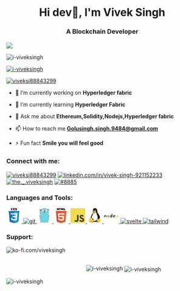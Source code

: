 <h1 align="center">Hi dev👋, I'm Vivek Singh</h1>
<h3 align="center">A Blockchain Developer</h3>

<img align="center" src="https://user-images.githubusercontent.com/55389276/140866485-8fb1c876-9a8f-4d6a-98dc-08c4981eaf70.gif">

<p align="left"> <img src="https://komarev.com/ghpvc/?username=i-viveksingh&label=Profile%20views&color=0e75b6&style=flat" alt="i-viveksingh" /> </p>

<p align="left"> <a href="https://github.com/ryo-ma/github-profile-trophy"><img src="https://github-profile-trophy.vercel.app/?username=i-viveksingh" alt="i-viveksingh" /></a> </p>

<p align="left"> <a href="https://twitter.com/viveksi88843299" target="blank"><img src="https://img.shields.io/twitter/follow/viveksi88843299?logo=twitter&style=for-the-badge" alt="viveksi88843299" /></a> </p>

- 🔭 I’m currently working on **Hyperledger fabric**

- 🌱 I’m currently learning **Hyperledger Fabric**

- 💬 Ask me about **Ethereum,Solidity,Nodejs,Hyperledger fabric**

- 📫 How to reach me **Golusingh.singh.9484@gmail.com**

- ⚡ Fun fact **Smile you will feel good**

<h3 align="left">Connect with me:</h3>
<p align="left">
<a href="https://twitter.com/viveksi88843299" target="blank"><img align="center" src="https://raw.githubusercontent.com/rahuldkjain/github-profile-readme-generator/master/src/images/icons/Social/twitter.svg" alt="viveksi88843299" height="30" width="40" /></a>
<a href="https://linkedin.com/in/linkedin.com/in/vivek-singh-921152233" target="blank"><img align="center" src="https://raw.githubusercontent.com/rahuldkjain/github-profile-readme-generator/master/src/images/icons/Social/linked-in-alt.svg" alt="linkedin.com/in/vivek-singh-921152233" height="30" width="40" /></a>
<a href="https://instagram.com/the._.viveksingh" target="blank"><img align="center" src="https://raw.githubusercontent.com/rahuldkjain/github-profile-readme-generator/master/src/images/icons/Social/instagram.svg" alt="the._.viveksingh" height="30" width="40" /></a>
<a href="https://discord.gg/#8885" target="blank"><img align="center" src="https://raw.githubusercontent.com/rahuldkjain/github-profile-readme-generator/master/src/images/icons/Social/discord.svg" alt="#8885" height="30" width="40" /></a>
</p>

<h3 align="left">Languages and Tools:</h3>
<p align="left"> <a href="https://www.w3schools.com/css/" target="_blank" rel="noreferrer"> <img src="https://raw.githubusercontent.com/devicons/devicon/master/icons/css3/css3-original-wordmark.svg" alt="css3" width="40" height="40"/> </a> <a href="https://git-scm.com/" target="_blank" rel="noreferrer"> <img src="https://www.vectorlogo.zone/logos/git-scm/git-scm-icon.svg" alt="git" width="40" height="40"/> </a> <a href="https://golang.org" target="_blank" rel="noreferrer"> <img src="https://raw.githubusercontent.com/devicons/devicon/master/icons/go/go-original.svg" alt="go" width="40" height="40"/> </a> <a href="https://www.w3.org/html/" target="_blank" rel="noreferrer"> <img src="https://raw.githubusercontent.com/devicons/devicon/master/icons/html5/html5-original-wordmark.svg" alt="html5" width="40" height="40"/> </a> <a href="https://developer.mozilla.org/en-US/docs/Web/JavaScript" target="_blank" rel="noreferrer"> <img src="https://raw.githubusercontent.com/devicons/devicon/master/icons/javascript/javascript-original.svg" alt="javascript" width="40" height="40"/> </a> <a href="https://www.linux.org/" target="_blank" rel="noreferrer"> <img src="https://raw.githubusercontent.com/devicons/devicon/master/icons/linux/linux-original.svg" alt="linux" width="40" height="40"/> </a> <a href="https://nodejs.org" target="_blank" rel="noreferrer"> <img src="https://raw.githubusercontent.com/devicons/devicon/master/icons/nodejs/nodejs-original-wordmark.svg" alt="nodejs" width="40" height="40"/> </a> <a href="https://svelte.dev" target="_blank" rel="noreferrer"> <img src="https://upload.wikimedia.org/wikipedia/commons/1/1b/Svelte_Logo.svg" alt="svelte" width="40" height="40"/> </a> <a href="https://tailwindcss.com/" target="_blank" rel="noreferrer"> <img src="https://www.vectorlogo.zone/logos/tailwindcss/tailwindcss-icon.svg" alt="tailwind" width="40" height="40"/> </a> </p>

<h3 align="left">Support:</h3>
<p><a href="https://ko-fi.com/ko-fi.com/viveksingh"> <img align="left" src="https://cdn.ko-fi.com/cdn/kofi3.png?v=3" height="50" width="210" alt="ko-fi.com/viveksingh" /></a></p><br><br>

<p><img align="left" src="https://github-readme-stats.vercel.app/api/top-langs?username=i-viveksingh&show_icons=true&locale=en&layout=compact" alt="i-viveksingh" /></p>

<p>&nbsp;<img align="center" src="https://github-readme-stats.vercel.app/api?username=i-viveksingh&show_icons=true&locale=en" alt="i-viveksingh" /></p>

<p><img align="center" src="https://github-readme-streak-stats.herokuapp.com/?user=i-viveksingh&" alt="i-viveksingh" /></p>
